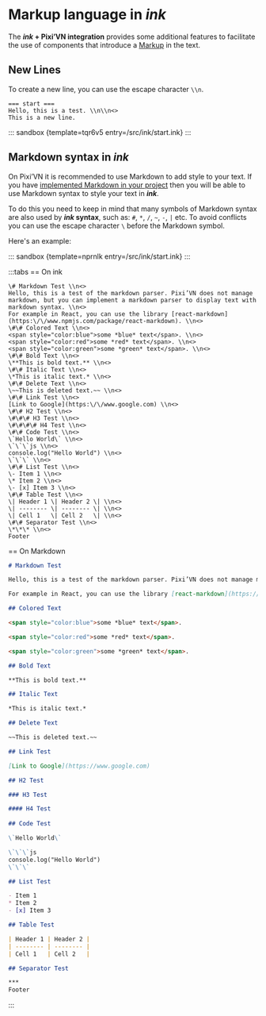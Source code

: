 # Markup language in *ink*

The ***ink* + Pixi’VN integration** provides some additional features to facilitate the use of components that introduce a [Markup](/start/markdown.md) in the text.

## New Lines

To create a new line, you can use the escape character `\\n`.

```ink
=== start ===
Hello, this is a test. \\n\\n<>
This is a new line.
```

::: sandbox {template=tqr6v5 entry=/src/ink/start.ink}
:::

## Markdown syntax in *ink*

On Pixi’VN it is recommended to use Markdown to add style to your text. If you have [implemented Markdown in your project](/start/markdown.md) then you will be able to use Markdown syntax to style your text in ***ink***.

To do this you need to keep in mind that many symbols of Markdown syntax are also used by ***ink* syntax**, such as: `#`, `*`, `/`, `~`, `-`, `|` etc. To avoid conflicts you can use the escape character `\` before the Markdown symbol.

Here's an example:

::: sandbox {template=nprnlk entry=/src/ink/start.ink}
:::

:::tabs
== On ink

```ink
\# Markdown Test \\n<>
Hello, this is a test of the markdown parser. Pixi’VN does not manage markdown, but you can implement a markdown parser to display text with markdown syntax. \\n<>
For example in React, you can use the library [react-markdown](https:\/\/www.npmjs.com/package/react-markdown). \\n<>
\#\# Colored Text \\n<>
<span style="color:blue">some *blue* text</span>. \\n<>
<span style="color:red">some *red* text</span>. \\n<>
<span style="color:green">some *green* text</span>. \\n<>
\#\# Bold Text \\n<>
\**This is bold text.** \\n<>
\#\# Italic Text \\n<>
\*This is italic text.* \\n<>
\#\# Delete Text \\n<>
\~~This is deleted text.~~ \\n<>
\#\# Link Test \\n<>
[Link to Google](https:\/\/www.google.com) \\n<>
\#\# H2 Test \\n<>
\#\#\# H3 Test \\n<>
\#\#\#\# H4 Test \\n<>
\#\# Code Test \\n<>
\`Hello World\` \\n<>
\`\`\`js \\n<>
console.log("Hello World") \\n<>
\`\`\` \\n<>
\#\# List Test \\n<>
\- Item 1 \\n<>
\* Item 2 \\n<>
\- [x] Item 3 \\n<>
\#\# Table Test \\n<>
\| Header 1 \| Header 2 \| \\n<>
\| -------- \| -------- \| \\n<>
\| Cell 1   \| Cell 2   \| \\n<>
\#\# Separator Test \\n<>
\*\*\* \\n<>
Footer
```

== On Markdown

```markdown
# Markdown Test

Hello, this is a test of the markdown parser. Pixi’VN does not manage markdown, but you can implement a markdown parser to display text with markdown syntax.

For example in React, you can use the library [react-markdown](https://www.npmjs.com/package/react-markdown).

## Colored Text

<span style="color:blue">some *blue* text</span>.

<span style="color:red">some *red* text</span>.

<span style="color:green">some *green* text</span>.

## Bold Text

**This is bold text.**

## Italic Text

*This is italic text.*

## Delete Text

~~This is deleted text.~~

## Link Test

[Link to Google](https://www.google.com)

## H2 Test

### H3 Test

#### H4 Test
 
## Code Test

\`Hello World\`

\`\`\`js
console.log("Hello World")
\`\`\`

## List Test

- Item 1
* Item 2
- [x] Item 3

## Table Test

| Header 1 | Header 2 |
| -------- | -------- |
| Cell 1   | Cell 2   |

## Separator Test

***
Footer
```

:::
